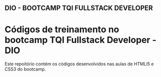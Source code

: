 ## DIO - BOOTCAMP TQI FULLSTACK DEVELOPER
# Códigos de treinamento no bootcamp TQI Fullstack Developer - DIO
Este repoitório contém os códigos desenvolvidos nas aulas de HTMLl5 e CSS3 do bootcamp.
